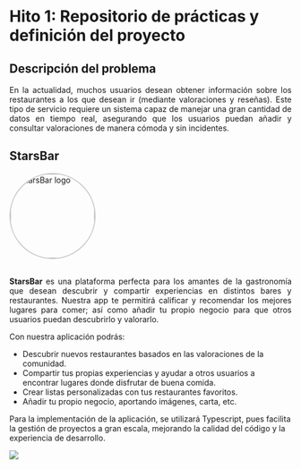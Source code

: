 # Hito 1: Repositorio de prácticas y definición del proyecto

## Descripción del problema

<p align="justify">
  En la actualidad, muchos usuarios desean obtener información sobre los restaurantes a los que desean ir (mediante valoraciones y reseñas). Este tipo de servicio requiere un sistema capaz de manejar una gran cantidad de datos en tiempo real, asegurando que los usuarios puedan añadir y consultar valoraciones de manera cómoda y sin incidentes.
</p>

## StarsBar

<img src="https://github.com/user-attachments/assets/17ce8bae-f4b7-434e-bb4b-ec007a032e69" alt="StarsBar logo" style="width:150px; height:150px; border-radius:50%; border: 2px solid #ccc;"/>
<br><br>

<p align="justify">
  <strong> StarsBar </strong> es una plataforma perfecta para los amantes de la gastronomía que desean descubrir y compartir experiencias en distintos bares y restaurantes.
  Nuestra app te permitirá calificar y recomendar los mejores lugares para comer; así como añadir tu propio negocio para que otros usuarios puedan descubrirlo y valorarlo.

  Con nuestra aplicación podrás:
  - Descubrir nuevos restaurantes basados en las valoraciones de la comunidad.
  - Compartir tus propias experiencias y ayudar a otros usuarios a encontrar lugares donde disfrutar de buena comida.
  - Crear listas personalizadas con tus restaurantes favoritos.
  - Añadir tu propio negocio, aportando imágenes, carta, etc.

  Para la implementación de la aplicación, se utilizará Typescript, pues facilita la gestión de proyectos a gran escala, mejorando la calidad del código y la experiencia de desarrollo.
  
  <img src="https://img.shields.io/badge/typescript-%23007ACC.svg?style=for-the-badge&logo=typescript&logoColor=white">
</p>
